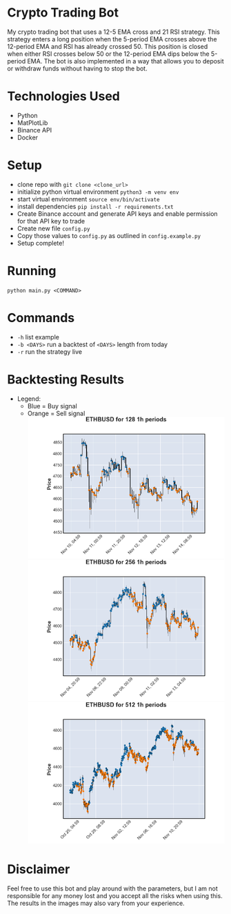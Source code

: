 # Crypto Trading Bot
My crypto trading bot that uses a 12-5 EMA cross and 21 RSI strategy. This strategy enters a long position when the 5-period EMA crosses above the 12-period EMA and RSI has already crossed 50. This position is closed when either RSI crosses below 50 or the 12-period EMA dips below the 5-period EMA. The bot is also implemented in a way that allows you to deposit or withdraw funds without having to stop the bot.

# Technologies Used
* Python
* MatPlotLib
* Binance API
* Docker

# Setup
* clone repo with `git clone <clone_url>`
* initialize python virtual environment `python3 -m venv env`
* start virtual environment `source env/bin/activate`
* install dependencies `pip install -r requirements.txt`
* Create Binance account and generate API keys and enable permission for that API key to trade
* Create new file `config.py`
* Copy those values to `config.py` as outlined in `config.example.py`
* Setup complete!

# Running
`python main.py <COMMAND>`

# Commands
* `-h` list example
* `-b <DAYS>` run a backtest of `<DAYS>` length from today
* `-r` run the strategy live

# Backtesting Results
* Legend:
  * Blue = Buy signal
  * Orange = Sell signal
![128 1hr intervals backtest](./images/128_figure.png "128 1hr intervals backtest")
![256 1hr intervals backtest](./images/256_figure.png "256 1hr intervals backtest")
![512 1hr intervals backtest](./images/512_figure.png "512 1hr intervals backtest")

# Disclaimer
Feel free to use this bot and play around with the parameters, but I am not responsible for any money lost and you accept all the risks when using this. The results in the images may also vary from your experience.